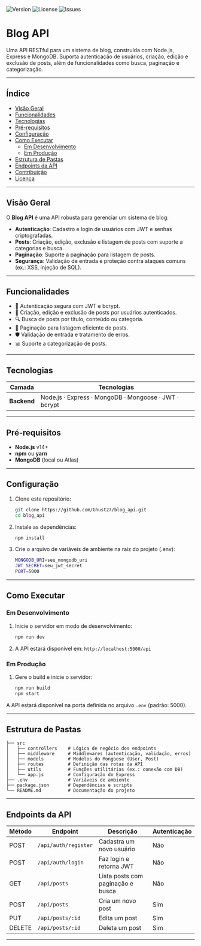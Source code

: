 ![Version](https://img.shields.io/badge/version-1.0.0-blue) ![License](https://img.shields.io/github/license/Ghust27/blog_api) ![Issues](https://img.shields.io/github/issues/Ghust27/blog_api)

# Blog API

Uma API RESTful para um sistema de blog, construída com Node.js, Express e MongoDB. Suporta autenticação de usuários, criação, edição e exclusão de posts, além de funcionalidades como busca, paginação e categorização.

---

## Índice

- [Visão Geral](#visão-geral)  
- [Funcionalidades](#funcionalidades)  
- [Tecnologias](#tecnologias)  
- [Pré-requisitos](#pré-requisitos)  
- [Configuração](#configuração)  
- [Como Executar](#como-executar)  
  - [Em Desenvolvimento](#em-desenvolvimento)  
  - [Em Produção](#em-produção)  
- [Estrutura de Pastas](#estrutura-de-pastas)  
- [Endpoints da API](#endpoints-da-api)  
- [Contribuição](#contribuição)  
- [Licença](#licença)  

---

## Visão Geral

O **Blog API** é uma API robusta para gerenciar um sistema de blog:

- **Autenticação**: Cadastro e login de usuários com JWT e senhas criptografadas.  
- **Posts**: Criação, edição, exclusão e listagem de posts com suporte a categorias e busca.  
- **Paginação**: Suporte a paginação para listagem de posts.  
- **Segurança**: Validação de entrada e proteção contra ataques comuns (ex.: XSS, injeção de SQL).  

---

## Funcionalidades

- 🔐 Autenticação segura com JWT e bcrypt.  
- 📝 Criação, edição e exclusão de posts por usuários autenticados.  
- 🔍 Busca de posts por título, conteúdo ou categoria.  
- 📄 Paginação para listagem eficiente de posts.  
- 🛡️ Validação de entrada e tratamento de erros.  
- 📊 Suporte a categorização de posts.  

---

## Tecnologias

| Camada     | Tecnologias                                          |
| ---------- | ---------------------------------------------------- |
| **Backend**| Node.js · Express · MongoDB · Mongoose · JWT · bcrypt |

---

## Pré-requisitos

- **Node.js** v14+  
- **npm** ou **yarn**  
- **MongoDB** (local ou Atlas)  

---

## Configuração

1. Clone este repositório:
   ```bash
   git clone https://github.com/Ghust27/blog_api.git
   cd blog_api
   ```

2. Instale as dependências:
   ```bash
   npm install
   ```

3. Crie o arquivo de variáveis de ambiente na raiz do projeto (.env):
   ```bash
   MONGODB_URI=seu_mongodb_uri
   JWT_SECRET=seu_jwt_secret
   PORT=5000
   ```

---

## Como Executar

### Em Desenvolvimento

1. Inicie o servidor em modo de desenvolvimento:
   ```bash
   npm run dev
   ```

2. A API estará disponível em: `http://localhost:5000/api`

### Em Produção

1. Gere o build e inicie o servidor:
   ```bash
   npm run build
   npm start
   ```

A API estará disponível na porta definida no arquivo `.env` (padrão: 5000).

---

## Estrutura de Pastas

```plaintext
├── src
│   ├── controllers    # Lógica de negócio dos endpoints
│   ├── middleware     # Middlewares (autenticação, validação, erros)
│   ├── models         # Modelos do Mongoose (User, Post)
│   ├── routes         # Definição das rotas da API
│   ├── utils          # Funções utilitárias (ex.: conexão com DB)
│   └── app.js         # Configuração do Express
├── .env               # Variáveis de ambiente
├── package.json       # Dependências e scripts
└── README.md          # Documentação do projeto
```

---

## Endpoints da API

| Método | Endpoint                  | Descrição                          | Autenticação |
| ------ | ------------------------- | ---------------------------------- | ------------ |
| POST   | `/api/auth/register`      | Cadastra um novo usuário           | Não          |
| POST   | `/api/auth/login`         | Faz login e retorna JWT            | Não          |
| GET    | `/api/posts`              | Lista posts com paginação e busca  | Não          |
| POST   | `/api/posts`              | Cria um novo post                  | Sim          |
| PUT    | `/api/posts/:id`          | Edita um post                      | Sim          |
| DELETE | `/api/posts/:id`          | Deleta um post                     | Sim          |

---

